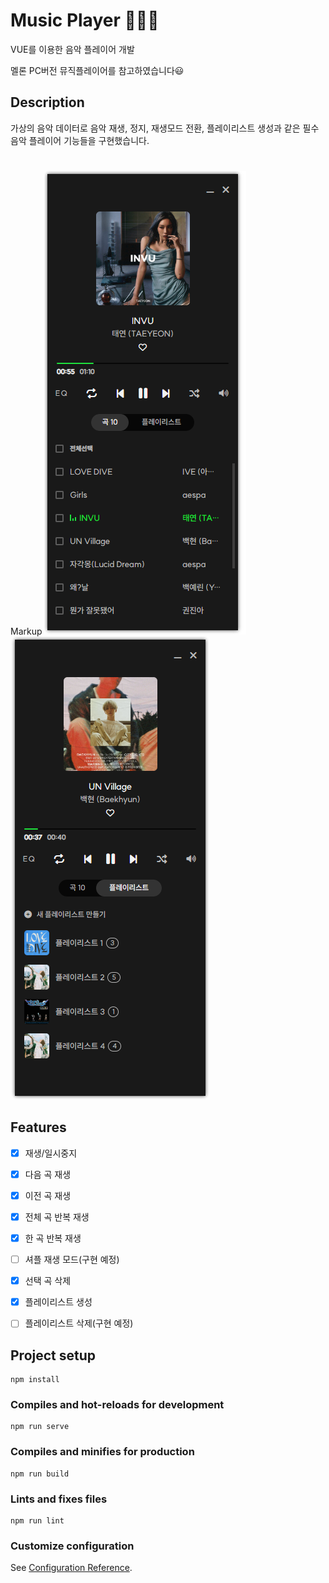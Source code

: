 #  Music Player :musical_note::musical_note::musical_note:
VUE를 이용한 음악 플레이어 개발  
  
멜론 PC버전 뮤직플레이어를 참고하였습니다:smiley:

## Description
가상의 음악 데이터로 음악 재생, 정지, 재생모드 전환, 플레이리스트 생성과 같은 필수 음악 플레이어 기능들을 구현했습니다. 
#
Markup
![demo.png](./images/description/demo1.png)
![demo.png](./images/description/demo2.png)

## Features
- [X] 재생/일시중지
- [X] 다음 곡 재생
- [X] 이전 곡 재생
- [X] 전체 곡 반복 재생
- [X] 한 곡 반복 재생
- [ ] 셔플 재생 모드(구현 예정)
- [X] 선택 곡 삭제
- [X] 플레이리스트 생성
- [ ] 플레이리스트 삭제(구현 예정)


## Project setup
```
npm install
```

### Compiles and hot-reloads for development
```
npm run serve
```

### Compiles and minifies for production
```
npm run build
```

### Lints and fixes files
```
npm run lint
```

### Customize configuration
See [Configuration Reference](https://cli.vuejs.org/config/).
